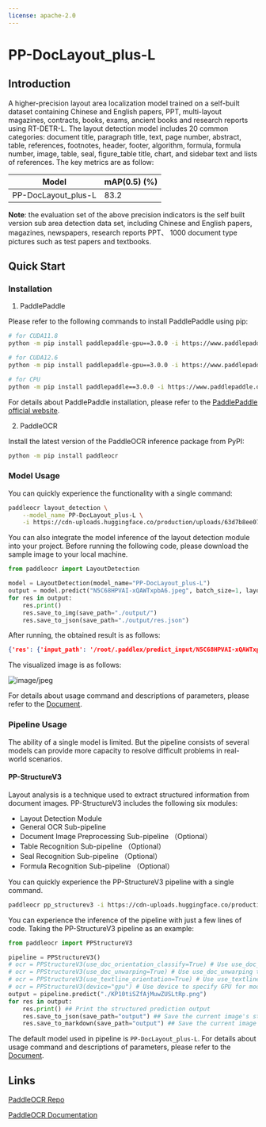 ```yaml
---
license: apache-2.0
---
```


# PP-DocLayout_plus-L

## Introduction

A higher-precision layout area localization model trained on a self-built dataset containing Chinese and English papers, PPT, multi-layout magazines, contracts, books, exams, ancient books and research reports using RT-DETR-L. The layout detection model includes 20 common categories: document title, paragraph title, text, page number, abstract, table, references, footnotes, header, footer, algorithm, formula, formula number, image, table, seal, figure_table title, chart, and sidebar text and lists of references. The key metrics are as follow:

| Model| mAP(0.5) (%) | 
|  --- | --- | 
|PP-DocLayout_plus-L |  83.2 | 

**Note**: the evaluation set of the above precision indicators is the self built version sub area detection data set, including Chinese and English papers, magazines, newspapers, research reports PPT、 1000 document type pictures such as test papers and textbooks.


## Quick Start

### Installation

1. PaddlePaddle

Please refer to the following commands to install PaddlePaddle using pip:

```bash
# for CUDA11.8
python -m pip install paddlepaddle-gpu==3.0.0 -i https://www.paddlepaddle.org.cn/packages/stable/cu118/

# for CUDA12.6
python -m pip install paddlepaddle-gpu==3.0.0 -i https://www.paddlepaddle.org.cn/packages/stable/cu126/

# for CPU
python -m pip install paddlepaddle==3.0.0 -i https://www.paddlepaddle.org.cn/packages/stable/cpu/
```

For details about PaddlePaddle installation, please refer to the [PaddlePaddle official website](https://www.paddlepaddle.org.cn/en/install/quick).

2. PaddleOCR

Install the latest version of the PaddleOCR inference package from PyPI:

```bash
python -m pip install paddleocr
```


### Model Usage

You can quickly experience the functionality with a single command:

```bash
paddleocr layout_detection \
    --model_name PP-DocLayout_plus-L \
    -i https://cdn-uploads.huggingface.co/production/uploads/63d7b8ee07cd1aa3c49a2026/N5C68HPVAI-xQAWTxpbA6.jpeg
```

You can also integrate the model inference of the layout detection module into your project. Before running the following code, please download the sample image to your local machine.

```python
from paddleocr import LayoutDetection

model = LayoutDetection(model_name="PP-DocLayout_plus-L")
output = model.predict("N5C68HPVAI-xQAWTxpbA6.jpeg", batch_size=1, layout_nms=True)
for res in output:
    res.print()
    res.save_to_img(save_path="./output/")
    res.save_to_json(save_path="./output/res.json")
```

After running, the obtained result is as follows:

```json
{'res': {'input_path': '/root/.paddlex/predict_input/N5C68HPVAI-xQAWTxpbA6.jpeg', 'page_index': None, 'boxes': [{'cls_id': 2, 'label': 'text', 'score': 0.9870168566703796, 'coordinate': [34.101395, 349.85275, 358.5929, 611.0788]}, {'cls_id': 2, 'label': 'text', 'score': 0.986599326133728, 'coordinate': [34.500305, 647.15753, 358.29437, 848.66925]}, {'cls_id': 2, 'label': 'text', 'score': 0.984662652015686, 'coordinate': [385.71417, 497.41037, 711.22656, 697.8426]}, {'cls_id': 8, 'label': 'table', 'score': 0.9841272234916687, 'coordinate': [73.76732, 105.94854, 321.95355, 298.85074]}, {'cls_id': 8, 'label': 'table', 'score': 0.983431875705719, 'coordinate': [436.95523, 105.81446, 662.71814, 313.4865]}, {'cls_id': 2, 'label': 'text', 'score': 0.9832285642623901, 'coordinate': [385.62766, 346.22888, 710.10205, 458.772]}, {'cls_id': 2, 'label': 'text', 'score': 0.9816107749938965, 'coordinate': [385.78085, 735.19293, 710.5613, 849.97656]}, {'cls_id': 6, 'label': 'figure_title', 'score': 0.9577467441558838, 'coordinate': [34.421764, 20.055021, 358.7124, 76.53721]}, {'cls_id': 6, 'label': 'figure_title', 'score': 0.9505674839019775, 'coordinate': [385.7235, 20.054104, 711.2928, 74.92819]}, {'cls_id': 0, 'label': 'paragraph_title', 'score': 0.9001894593238831, 'coordinate': [386.46353, 477.035, 699.4023, 490.07495]}, {'cls_id': 0, 'label': 'paragraph_title', 'score': 0.8846081495285034, 'coordinate': [35.413055, 627.7365, 185.58315, 640.522]}, {'cls_id': 0, 'label': 'paragraph_title', 'score': 0.8837621808052063, 'coordinate': [387.1759, 716.34235, 524.78345, 729.2588]}, {'cls_id': 0, 'label': 'paragraph_title', 'score': 0.8509567975997925, 'coordinate': [35.50049, 331.18472, 141.64497, 344.81168]}]}}
```

The visualized image is as follows:

![image/jpeg](https://cdn-uploads.huggingface.co/production/uploads/63d7b8ee07cd1aa3c49a2026/5gAq1cFy1IX_wX26C2XmM.jpeg)

For details about usage command and descriptions of parameters, please refer to the [Document](https://paddlepaddle.github.io/PaddleOCR/latest/en/version3.x/module_usage/layout_detection.html#iii-quick-integration).

### Pipeline Usage

The ability of a single model is limited. But the pipeline consists of several models can provide more capacity to resolve difficult problems in real-world scenarios.

#### PP-StructureV3

Layout analysis is a technique used to extract structured information from document images. PP-StructureV3 includes the following six modules:
* Layout Detection Module
* General OCR Sub-pipeline
* Document Image Preprocessing Sub-pipeline （Optional）
* Table Recognition Sub-pipeline （Optional）
* Seal Recognition Sub-pipeline （Optional）
* Formula Recognition Sub-pipeline （Optional）

You can quickly experience the PP-StructureV3 pipeline with a single command.

```bash
paddleocr pp_structurev3 -i https://cdn-uploads.huggingface.co/production/uploads/63d7b8ee07cd1aa3c49a2026/KP10tiSZfAjMuwZUSLtRp.png
```

You can experience the inference of the pipeline with just a few lines of code. Taking the PP-StructureV3 pipeline as an example:

```python
from paddleocr import PPStructureV3

pipeline = PPStructureV3()
# ocr = PPStructureV3(use_doc_orientation_classify=True) # Use use_doc_orientation_classify to enable/disable document orientation classification model
# ocr = PPStructureV3(use_doc_unwarping=True) # Use use_doc_unwarping to enable/disable document unwarping module
# ocr = PPStructureV3(use_textline_orientation=True) # Use use_textline_orientation to enable/disable textline orientation classification model
# ocr = PPStructureV3(device="gpu") # Use device to specify GPU for model inference
output = pipeline.predict("./KP10tiSZfAjMuwZUSLtRp.png")
for res in output:
    res.print() ## Print the structured prediction output
    res.save_to_json(save_path="output") ## Save the current image's structured result in JSON format
    res.save_to_markdown(save_path="output") ## Save the current image's result in Markdown format
```

The default model used in pipeline is `PP-DocLayout_plus-L`.
For details about usage command and descriptions of parameters, please refer to the [Document](https://paddlepaddle.github.io/PaddleOCR/latest/en/version3.x/pipeline_usage/PP-StructureV3.html#2-quick-start).

## Links

[PaddleOCR Repo](https://github.com/paddlepaddle/paddleocr)

[PaddleOCR Documentation](https://paddlepaddle.github.io/PaddleOCR/latest/en/index.html)

